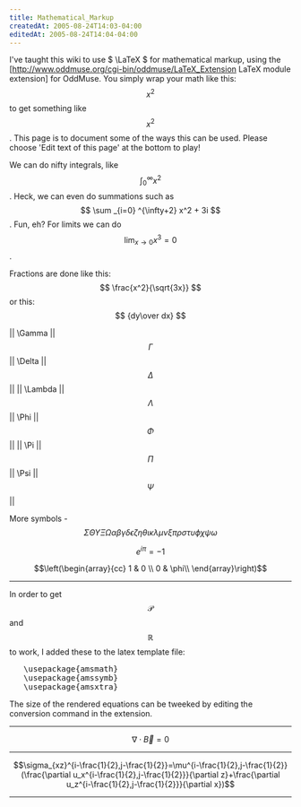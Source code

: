 ```yaml
---
title: Mathematical_Markup
createdAt: 2005-08-24T14:03-04:00
editedAt: 2005-08-24T14:04-04:00
---
```


I've taught this wiki to use $ \LaTeX $ for mathematical markup, using the [http://www.oddmuse.org/cgi-bin/oddmuse/LaTeX_Extension LaTeX module extension] for OddMuse. You simply wrap your math like this: <nowiki>$$ x^2 $$</nowiki> to get something like $$x^2$$. This page is to document some of the ways this can be used. Please choose 'Edit text of this page' at the bottom to play!

We can do nifty integrals, like $$ \int^{\infty}_{0}{x^2} $$. Heck, we can even do summations such as $$ \sum _{i=0} ^{\infty+2} x^2 + 3i $$. Fun, eh?  For limits we can do $$ \lim_{x \rightarrow 0} x^3=0 $$.

Fractions are done like this: $$ \frac{x^2}{\sqrt{3x}} $$ or this: $$ {dy\over dx} $$

|| \Gamma  || $$\Gamma$$  || \Delta  || $$\Delta$$  ||
|| \Lambda || $$\Lambda$$ || \Phi    || $$\Phi$$    ||
|| \Pi     || $$\Pi$$     || \Psi    || $$\Psi$$    ||

More symbols - $$ \Sigma \Theta \Upsilon \Xi \Omega \alpha \beta \gamma \delta \epsilon \zeta \eta \theta \iota \kappa \lambda \mu \nu \xi \pi \rho \sigma \tau \upsilon \phi \chi \psi \omega $$

$$e^{i\pi}=-1$$

$$\left(\begin{array}{cc} 1 & 0 \\ 0 & \phi\\ \end{array}\right)$$

----

In order to get $$ \mathcal{P} $$ and $$\mathbb{R} $$ to work, I added these to the latex template file:
<pre>
   \usepackage{amsmath}
   \usepackage{amssymb}
   \usepackage{amsxtra}
</pre>

The size of the rendered equations can be tweeked by editing the conversion command in the extension.

----

$$\nabla\cdot\vec{B}=0$$


----

$$\sigma_{xz}^{i-\frac{1}{2},j-\frac{1}{2}}=\mu^{i-\frac{1}{2},j-\frac{1}{2}}(\frac{\partial u_x^{i-\frac{1}{2},j-\frac{1}{2}}}{\partial z}+\frac{\partial u_z^{i-\frac{1}{2},j-\frac{1}{2}}}{\partial x})$$

----


